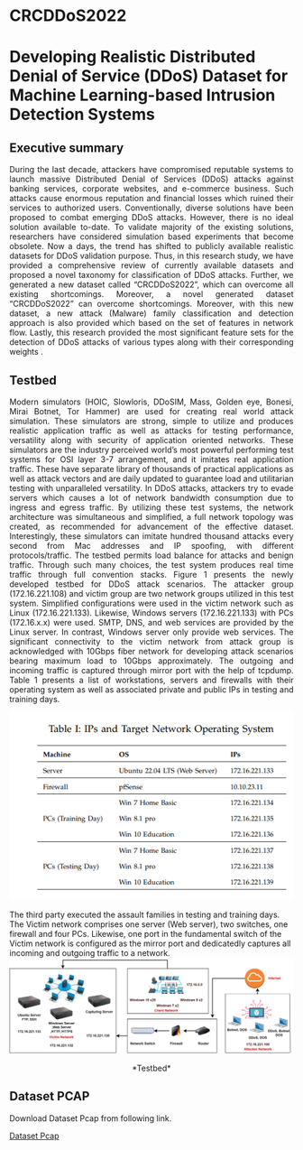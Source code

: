 # CRCDDoS2022
# Developing Realistic Distributed Denial of Service (DDoS) Dataset for Machine Learning-based Intrusion Detection Systems
## Executive summary 
<p align="justify">
During the last decade, attackers have compromised reputable systems to launch massive Distributed Denial of Services (DDoS) attacks against banking services, corporate websites, and e-commerce business. Such attacks cause enormous reputation and financial losses which ruined their services to authorized users. Conventionally, diverse solutions have been proposed to combat emerging DDoS attacks. However, there is no ideal solution available to-date. To validate majority of
the existing solutions, researchers have considered simulation based experiments that become obsolete. Now a days, the trend has shifted to publicly available realistic datasets for DDoS validation purpose. Thus, in this research study, we have provided a comprehensive review of currently available datasets and
proposed a novel taxonomy for classification of DDoS attacks. Further, we generated a new dataset called “CRCDDoS2022”, which can overcome all existing shortcomings. Moreover, a novel generated dataset “CRCDDoS2022” can overcome shortcomings.
Moreover, with this new dataset, a new attack (Malware) family
classification and detection approach is also provided which based
on the set of features in network flow. Lastly, this research
provided the most significant feature sets for the detection of
DDoS attacks of various types along with their corresponding
weights . </p>
<h2>Testbed </h2>
<p align="justify">
Modern simulators (HOIC, Slowloris, DDoSIM, Mass,
Golden eye, Bonesi, Mirai Botnet, Tor Hammer) are
used for creating real world attack simulation. These
simulators are strong, simple to utilize and produces
realistic application traffic as well as attacks for testing
performance, versatility along with security of application oriented networks. These simulators are the industry perceived world’s most powerful performing test
systems for OSI layer 3-7 arrangement, and it imitates
real application traffic. These have separate library of
thousands of practical applications as well as attack
vectors and are daily updated to guarantee load and
utilitarian testing with unparalleled versatility.
In DDoS attacks, attackers try to evade servers which
causes a lot of network bandwidth consumption due to
ingress and egress traffic. By utilizing these test systems,
the network architecture was simultaneous and simplified, a full network topology was created, as recommended for advancement of the effective dataset. Interestingly, these simulators can imitate hundred thousand
attacks every second from Mac addresses and IP spoofing, with different protocols/traffic. The testbed permits
load balance for attacks and benign traffic. Through such
many choices, the test system produces real time traffic
through full convention stacks. Figure 1 presents the
newly developed testbed for DDoS attack scenarios.
The attacker group (172.16.221.108) and victim group
are two network groups utilized in this test system.
Simplified configurations were used in the victim network such as Linux (172.16.221.133). Likewise, Windows
servers (172.16.221.133) with PCs (172.16.x.x) were used.
SMTP, DNS, and web services are provided by the Linux
server. In contrast, Windows server only provide web
services. The significant connectivity to the victim network from attack group is acknowledged with 10Gbps
fiber network for developing attack scenarios bearing
maximum load to 10Gbps approximately. The outgoing
and incoming traffic is captured through mirror port
with the help of tcpdump. Table 1 presents a list of
workstations, servers and firewalls with their operating
system as well as associated private and public IPs in
testing and training days.
  
![Testbed](figure/table.png)

The third party executed the assault families in testing
and training days. The Victim network comprises one
server (Web server), two switches, one firewall and four
PCs. Likewise, one port in the fundamental switch of
the Victim network is configured as the mirror port and
dedicatedly captures all incoming and outgoing traffic
to a network.
![Testbed](figure/arc.png)
<p align="center"> *Testbed*  </p>
   </p>

<h2> Dataset PCAP </h2>
<p>Download Dataset Pcap from following link.</p>
<a href="https://pern-my.sharepoint.com/:u:/g/personal/madnan_buic_bahria_edu_pk/EdPQXi60xHFFrN6ttfJTDHQB568DzMY_LzxcEIbb7-WaPQ?e=mdfSJr">Dataset Pcap</a>
